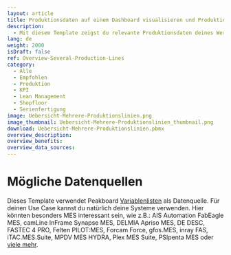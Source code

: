 ```yaml
---
layout: article
title: Produktionsdaten auf einem Dashboard visualisieren und Produktionslinien im Blick zu haben.
description: 
  - Mit diesem Template zeigst du relevante Produktionsdaten deines Werks ganz einfach und benutzerdefiniert an. Binde deine Datenquellen - zum Beispiel aus ERP-systemen - an und lasse dir zu jeder Zeit wichtige Kennzahlen wie KPIs, Produktionszeiten und weitere wichtige Informationen wie Soll-Ist-Vergleiche anzeigen. Mithilfe der Funktion 'Bedingte Formatierung' zeigt dein Dashboard in Echtzeit den Status deiner Maschinen an und du kannst schnell auf Fehler auf deinem Shopfloor reagieren. Jetzt herunterladen und den Überblick über deine Fertigung behalten!
lang: de
weight: 2000
isDraft: false
ref: Overview-Several-Production-Lines
category:
  - Alle
  - Empfohlen
  - Produktion
  - KPI
  - Lean Management
  - Shopfloor
  - Serienfertigung
image: Uebersicht-Mehrere-Produktionslinien.png
image_thumbnail: Uebersicht-Mehrere-Produktionslinien_thumbnail.png
download: Uebersicht-Mehrere-Produktionslinien.pbmx
overview_description:
overview_benefits:
overview_data_sources:
---
```

# Mögliche Datenquellen
Dieses Template verwendet Peakboard [Variablenlisten](https://help.peakboard.com/scripting/de-variables.html) als Datenquelle. Für deinen Use Case kannst du natürlich deine Systeme verwenden. Hier könnten besonders MES interessant sein, wie z.B.: AIS Automation FabEagle MES, camLine InFrame Synapse MES, DELMIA Apriso MES, DE DESC, FASTEC 4 PRO, Felten PILOT:MES, Forcam Force, gfos.MES, inray FAS, iTAC.MES.Suite, MPDV MES HYDRA, Plex MES Suite, PSIpenta MES oder [viele mehr](https://peakboard.com/schnittstellen/).
